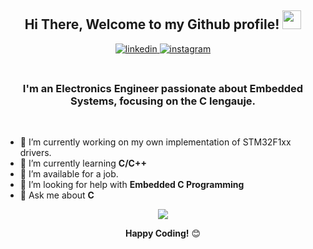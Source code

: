 <div align="center">
<h2> Hi There, Welcome to my Github profile! <img src="https://github.com/abdoachhoubi/abdoachhoubi/blob/main/gifs/Hi.gif" width="30"></h2>
<a href="https://www.linkedin.com/in/kelvin-arath-garc%C3%ADa-gonz%C3%A1lez-a3ab0a248/?locale=es_ES" target="_blank">
<img src=https://img.shields.io/badge/linkedin-%2300acee.svg?color=405DE6&style=for-the-badge&logo=linkedin&logoColor=white alt=linkedin style="margin-bottom: 5px;" />
</a>
<a href="https://www.instagram.com/arathhh8/" target="_blank">
<img src=https://img.shields.io/badge/instagram-%ff5851db.svg?color=C13584&style=for-the-badge&logo=instagram&logoColor=white alt=instagram style="margin-bottom: 5px;" />
</a>
<br />
<br />

<h3>I'm an Electronics Engineer passionate about Embedded Systems, focusing on the C lengauje.</h3>
<br />

</div>



- 🔭 I’m currently working on my own implementation of STM32F1xx drivers.
- 🌱 I’m currently learning **C/C++**
- 🤝 I’m available for a job.
- 🤔 I’m looking for help with **Embedded C Programming**
- 💬 Ask me about **C**

<div align="center">

<div align="center">
    <img src="[https://github-readme-stats.vercel.app/api/top-langs/?username=Arathhh8&langs_count=7&exclude=makefile,batchfile,assembly,vhdl&border_radius=20&theme=tokyonight">


</div>

**Happy Coding!** 😊

</div>

